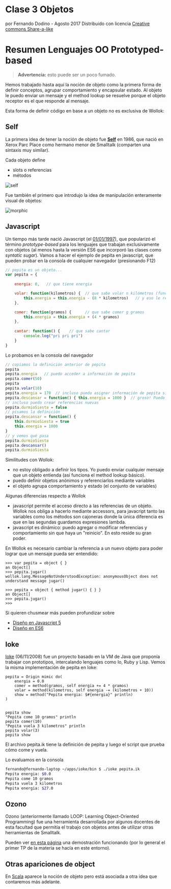 # Clase 3 Objetos

por Fernando Dodino - Agosto 2017
Distribuido con licencia [Creative commons Share-a-like](https://creativecommons.org/licenses/by-sa/4.0/legalcode)

# Resumen Lenguajes OO Prototyped-based

> **Advertencia:** esto puede ser un poco fumado.

Hemos trabajado hasta aquí la noción de objeto como la primera forma de definir conceptos, agrupar comportamiento y encapsular estado.
Al objeto le puedo enviar un mensaje y el method lookup se resuelve porque el objeto receptor es el que responde al mensaje.

Esta forma de definir código en base a un objeto no es exclusiva de Wollok:

## Self 

La primera idea de tener la noción de objeto fue [**Self**](http://www.selflanguage.org/) en 1986, que nació en Xerox Parc Place como hermano menor de Smalltalk (comparten una sintaxis muy similar).

Cada objeto define

- slots o referencias
- métodos

![self](http://handbook.selflanguage.org/2017.1/_images/Chapter_2_Image_2.png)

Fue también el primero que introdujo la idea de manipulación enteramente visual de objetos:

![morphic](http://handbook.selflanguage.org/2017.1/_images/Figure1.png)


## Javascript

Un tiempo más tarde nació Javascript (el [01/01/1997](https://www.ecma-international.org/publications/files/ECMA-ST-ARCH/ECMA-262,%201st%20edition,%20June%201997.pdf)), que popularizó el término _prototype-based_ para los lenguajes que trabajan exclusivamente con objetos (al menos hasta la versión ES6 que incorporó las clases como _syntatic sugar_). Vamos a hacer el ejemplo de pepita en javascript, que pueden probar en la consola de cualquier navegador (presionando F12)

```javascript
// pepita es un objeto...
var pepita = {
    
	energia: 0,   // que tiene energia

	volar: function(kilometros) {  // que sabe volar n kilómetros (function es equivalente al method de Wollok)
		this.energia = this.energia - (8 * kilometros)   // y eso le resta energia (this es equivalente al self de Wollok)
	},

	comer: function(gramos) {      // que sabe comer g gramos
		this.energia = this.energia + (4 * gramos)	
	},
	
	cantar: function() {	// que sabe cantar
		console.log("pri pri pri")
	}
}
```

Lo probamos en la consola del navegador

```javascript
// copiamos la definición anterior de pepita
pepita
pepita.energia   // puedo acceder a información de pepita
pepita.comer(50)
pepita
pepita.volar(10)
pepita.energia = 170  // incluso puedo asignar información de pepita sin mandar mensajes
pepita.descansar = function() { this.energia = 1000 }  // groso! Puedo definir comportamiento nuevo
// incluso puedo crear referencias nuevas
pepita.durmioSiesta = false
// pisamos la definición
pepita.descansar = function() { 
	this.durmioSiesta = true
	this.energia = 1000 
}
// y vemos qué pasa
pepita.durmioSiesta
pepita.descansar()
pepita.durmioSiesta
```

Similitudes con Wollok:

- no estoy obligado a definir los tipos. Yo puedo enviar cualquier mensaje que un objeto entienda (así funciona el method lookup básico).
- puedo definir objetos anónimos y referenciarlos mediante variables
- el objeto agrupa comportamiento y estado (el conjunto de variables)

Algunas diferencias respecto a Wollok

- javascript permite el acceso directo a las referencias de un objeto. Wollok nos obliga a hacerlo mediante accessors, para javacript tanto las variables como los métodos son cajoneras donde la única diferencia es que en las segundas guardamos expresiones lambda.
- javascript es dinámico: puedo agregar o modificar referencias y comportamiento sin que haya un "reinicio". En esto reside su gran poder.

En Wollok es necesario cambiar la referencia a un nuevo objeto para poder lograr que un mensaje pueda ser entendido:

```xtend
>>> var pepita = object { }
an Object[]
>>> pepita.jugar()
wollok.lang.MessageNotUnderstoodException: anonymousObject does not understand message jugar()

>>> pepita = object { method jugar() { } }
an Object[]
>>> pepita.jugar()
>>> 
```

Si quieren chusmear más pueden profundizar sobre

- [Diseño en Javascript 5](https://www.ecma-international.org/publications/files/ECMA-ST-ARCH/ECMA-262,%201st%20edition,%20June%201997.pdf)
- [Diseño en ES6](https://docs.google.com/document/d/1enl1DzdZPu7qiD0UZ1e9mBQJpkxTDaoQdvxjsyQlQnc/edit?usp=drive_web)

## Ioke

[Ioke](https://en.wikipedia.org/wiki/Ioke_(programming_language)) (06/11/2008) fue un proyecto basado en la VM de Java que proponía trabajar con prototipos, intercalando lenguajes como Io, Ruby y Lisp. Vemos la misma implementación de pepita en Ioke:

```ioke
pepita = Origin mimic do(
	energia = 0.0
	comer = method(gramos, self energia += 4 * gramos)
	volar = method(kilometros, self energia -= (kilometros + 10))
	show = method("Pepita energia: $#{energia}" println)
)


pepita show
"Pepita come 10 gramos" println
pepita comer(10)
"Pepita vuela 3 kilometros" println
pepita volar(3)
pepita show
```

El archivo pepita.ik tiene la definición de pepita y luego el script que prueba cómo come y vuela.

Lo evaluamos en la consola

```bash
fernando@fernando-laptop ~/apps/ioke/bin $ ./ioke pepita.ik
Pepita energia: $0.0
Pepita come 10 gramos
Pepita vuela 3 kilometros
Pepita energia: $27.0
```

## Ozono

Ozono (anteriormente llamado LOOP: Learning Object-Oriented Programming) fue una herramienta desarrollada por algunos docentes de esta facultad que permitía el trabajo con objetos antes de utilizar otras herramientas de Smalltalk.

Pueden ver [en esta página](http://www.pdep.com.ar/Home/software/software-pharo/object-browser-ultima-version) una demostración funcionando (por lo general el primer TP de la materia se hacía en este entorno).

## Otras apariciones de object

En [Scala](www.scala-lang.org) aparece la noción de objeto pero está asociada a otra idea que contaremos más adelante.



